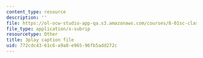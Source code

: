 ```yaml
---
content_type: resource
description: ''
file: https://ol-ocw-studio-app-qa.s3.amazonaws.com/courses/8-01sc-classical-mechanics-fall-2016/772cdc4361c6a9a8e96596fb5add272c_XeTsZhYHY_E.srt
file_type: application/x-subrip
resourcetype: Other
title: 3play caption file
uid: 772cdc43-61c6-a9a8-e965-96fb5add272c
---
```

